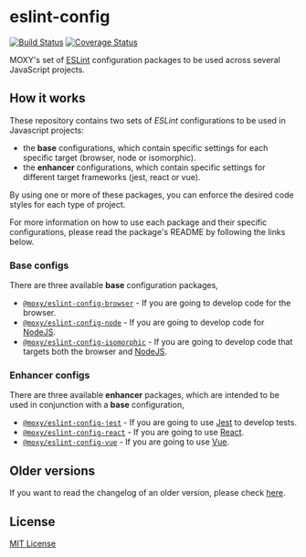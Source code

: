 # eslint-config

[![Build Status][travis-image]][travis-url] [![Coverage Status][codecov-image]][codecov-url]

[travis-url]:https://travis-ci.org/moxystudio/eslint-config
[travis-image]:https://img.shields.io/travis/moxystudio/eslint-config/master.svg
[codecov-url]:https://codecov.io/gh/moxystudio/eslint-config
[codecov-image]:https://img.shields.io/codecov/c/github/moxystudio/eslint-config/master.svg

MOXY's set of [ESLint](http://eslint.org/) configuration packages to be used across several JavaScript projects.

## How it works

These repository contains two sets of _ESLint_ configurations to be used in Javascript projects:

- the **base** configurations, which contain specific settings for each specific target (browser, node or isomorphic).
- the **enhancer** configurations, which contain specific settings for different target frameworks (jest, react or vue).

By using one or more of these packages, you can enforce the desired code styles for each type of project.

For more information on how to use each package and their specific configurations, please read the package's README by following the links below.

### Base configs

There are three available **base** configuration packages,

- [`@moxy/eslint-config-browser`](packages/eslint-config-browser/) - If you are going to develop code for the browser.
- [`@moxy/eslint-config-node`](packages/eslint-config-node/) - If you are going to develop code for [NodeJS](nodejs.org).
- [`@moxy/eslint-config-isomorphic`](packages/eslint-config-isomorphic/) - If you are going to develop code that targets both the browser and [NodeJS](nodejs.org).

### Enhancer configs

There are three available **enhancer** packages, which are intended to be used in conjunction with a **base** configuration,

- [`@moxy/eslint-config-jest`](packages/eslint-config-jest/) - If you are going to use [Jest](https://facebook.github.io/jest/) to develop tests.
- [`@moxy/eslint-config-react`](packages/eslint-config-react/) - If you are going to use [React](https://reactjs.org/).
- [`@moxy/eslint-config-vue`](packages/eslint-config-vue/) - If you are going to use [Vue](https://vuejs.org/).

## Older versions

If you want to read the changelog of an older version, please check [here](https://github.com/moxystudio/eslint-config/blob/v10.1.1/CHANGELOG.md).

## License

[MIT License](http://opensource.org/licenses/MIT)
